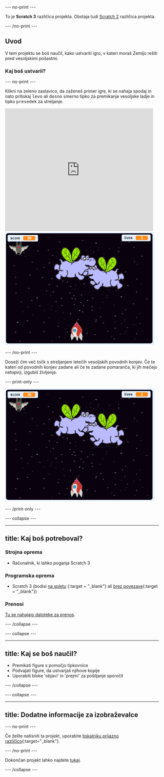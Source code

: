\--- no-print \---

To je **Scratch 3** različica projekta. Obstaja tudi [Scratch 2](https://projects.raspberrypi.org/en/projects/clone-wars-scratch2) različica projekta.

\--- /no-print \---

## Uvod

V tem projektu se boš naučil, kako ustvariti igro, v kateri moraš Zemljo rešiti pred vesoljskimi pošastmi.

### Kaj boš ustvaril?

\--- no-print \---

Klikni na zeleno zastavico, da zaženeš primer igre, ki se nahaja spodaj in nato pritiskaj <kbd>levo</kbd> ali <kbd>desno</kbd> smerno tipko za premikanje vesoljske ladje in tipko <kbd>presedek</kbd> za streljanje.

<div class="scratch-preview">
  <iframe allowtransparency="true" width="485" height="402" src="https://scratch.mit.edu/projects/embed/276887163/?autostart=false" frameborder="0" scrolling="no"></iframe>
  <img src="images/showcase.png">
</div>

\--- /no-print \---

Doseži čim več točk s streljanjem letečih vesoljskih povodnih konjev. Če te kateri od povodnih konjev zadane ali če te zadane pomaranča, ki jih mečejo netopirji, izgubiš življenje.

\--- print-only \---

![padajoče](images/showcase.png)

\--- /print-only \---

\--- collapse \---

* * *

## title: Kaj boš potreboval?

### Strojna oprema

+ Računalnik, ki lahko poganja Scratch 3

### Programska oprema

+ Scratch 3 (bodisi [na spletu](https://rpf.io/scratchon) {:target = "_blank"} ali [brez povezave](https://rpf.io/scratchoff){:target = "_blank"})

### Prenosi

[Tu se nahajajo datoteke za prenos](http://rpf.io/p/en/clone-wars-go).

\--- /collapse \---

\--- collapse \---

* * *

## title: Kaj se boš naučil?

+ Premikati figure s pomočjo tipkovnice
+ Podvajati figure, da ustvarjaš njihove kopije
+ Uporabiti bloke 'objavi' in 'prejmi' za pošiljanje sporočil

\--- /collapse \---

\--- collapse \---

* * *

## title: Dodatne informacije za izobraževalce

\--- no-print \---

Če želite natisniti ta projekt, uporabite [tiskalniku prijazno različico](https://projects.raspberrypi.org/en/projects/clone-wars/print){:target="_blank"}.

\--- /no-print \---

Dokončan projekt lahko najdete [tukaj](http://rpf.io/p/en/clone-wars-get).

\--- /collapse \---